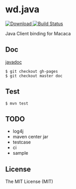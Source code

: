 # wd.java

 [ ![Download](https://api.bintray.com/packages/xudafeng/maven/macacaclient/images/download.svg) ](https://bintray.com/xudafeng/maven/macacaclient/_latestVersion)
 [![Build Status](https://travis-ci.org/macacajs/wd.java.svg)](https://travis-ci.org/macacajs/wd.java)

Java Client binding for Macaca

## Doc

[javadoc](//macacajs.github.io/wd.java/doc/)

```shell
$ git checkout gh-pages
$ git checkout master doc
```

## Test

```shell
$ mvn test
```

## TODO

- log4j
- maven center jar
- testcase
- ci
- sample

## License

The MIT License (MIT)
